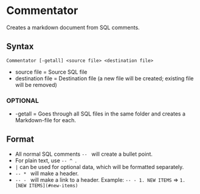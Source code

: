 ﻿# Commentator
Creates a markdown document from SQL comments.

## Syntax
`Commentator [-getall] <source file> <destination file>`

* source file = Source SQL file
* destination file = Destination file (a new file will be created; existing file will be removed)

### OPTIONAL
* -getall = Goes through all SQL files in the same folder and creates a Markdown-file for each.

## Format
* All normal SQL comments `-- ` will create a bullet point. 
* For plain text, use `-- ^ `.
* `|` can be used for optional data, which will be formatted separately.
* `-- * ` will make a header.
* `-- - ` will make a link to a header. Example: `-- - 1. NEW ITEMS` => `1. [NEW ITEMS](#new-items)`